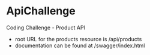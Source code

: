 # ApiChallenge
Coding Challenge - Product API

- root URL for the products resource is /api/products
- documentation can be found at /swagger/index.html
